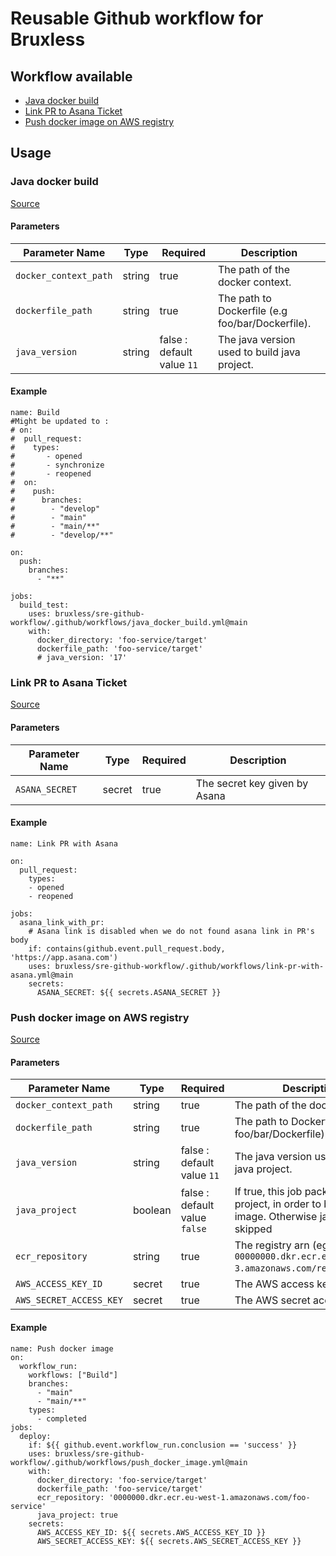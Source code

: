 # Reusable Github workflow for Bruxless

## Workflow available

- [Java docker build](#java-docker-build)
- [Link PR to Asana Ticket](#link-pr-to-asana-ticket)
- [Push docker image on AWS registry](#push-docker-image-on-aws-registry)

## Usage

### Java docker build

[Source](.github/workflows/java_docker_build.yml)

#### Parameters

| Parameter Name        | Type   | Required                   | Description                                      |
|-----------------------|--------|----------------------------|--------------------------------------------------|
| `docker_context_path` | string | true                       | The path of the docker context.                  |
| `dockerfile_path`     | string | true                       | The path to Dockerfile (e.g foo/bar/Dockerfile). |
| `java_version`        | string | false : default value `11` | The java version used to build java project.     |

#### Example

```
name: Build
#Might be updated to :
# on:
#  pull_request:
#    types:
#       - opened
#       - synchronize
#       - reopened
#  on:
#    push:
#      branches:
#        - "develop"
#        - "main"
#        - "main/**"
#        - "develop/**"

on:
  push:
    branches:
      - "**"

jobs:
  build_test:
    uses: bruxless/sre-github-workflow/.github/workflows/java_docker_build.yml@main
    with:
      docker_directory: 'foo-service/target'
      dockerfile_path: 'foo-service/target'
      # java_version: '17'
```

### Link PR to Asana Ticket

[Source](.github/workflows/link-pr-with-asana.yml)

#### Parameters

| Parameter Name | Type   | Required | Description                   |
|----------------|--------|----------|-------------------------------|
| `ASANA_SECRET` | secret | true     | The secret key given by Asana |

#### Example

```
name: Link PR with Asana

on:
  pull_request:
    types:
    - opened
    - reopened

jobs:
  asana_link_with_pr:
    # Asana link is disabled when we do not found asana link in PR's body
    if: contains(github.event.pull_request.body, 'https://app.asana.com')
    uses: bruxless/sre-github-workflow/.github/workflows/link-pr-with-asana.yml@main
    secrets:
      ASANA_SECRET: ${{ secrets.ASANA_SECRET }}
```

### Push docker image on AWS registry

[Source](.github/workflows/push_docker_image.yml)

#### Parameters

| Parameter Name          | Type    | Required                      | Description                                                                                            |
|-------------------------|---------|-------------------------------|--------------------------------------------------------------------------------------------------------|
| `docker_context_path`   | string  | true                          | The path of the docker context.                                                                        |
| `dockerfile_path`       | string  | true                          | The path to Dockerfile (e.g foo/bar/Dockerfile).                                                       |
| `java_version`          | string  | false : default value `11`    | The java version used to build java project.                                                           |
| `java_project`          | boolean | false : default value `false` | If true, this job package mvn project, in order to build docker image. Otherwise java build is skipped |
| `ecr_repository`        | string  | true                          | The registry arn (eg `00000000.dkr.ecr.eu-west-3.amazonaws.com/registry_name`)                         |
| `AWS_ACCESS_KEY_ID`     | secret  | true                          | The AWS access key id                                                                                  |
| `AWS_SECRET_ACCESS_KEY` | secret  | true                          | The AWS secret access id                                                                               |

#### Example

```
name: Push docker image
on:
  workflow_run:
    workflows: ["Build"]
    branches:
      - "main"
      - "main/**"
    types:
      - completed
jobs:
  deploy:
    if: ${{ github.event.workflow_run.conclusion == 'success' }}
    uses: bruxless/sre-github-workflow/.github/workflows/push_docker_image.yml@main
    with:
      docker_directory: 'foo-service/target'
      dockerfile_path: 'foo-service/target'
      ecr_repository: '0000000.dkr.ecr.eu-west-1.amazonaws.com/foo-service'
      java_project: true
    secrets:
      AWS_ACCESS_KEY_ID: ${{ secrets.AWS_ACCESS_KEY_ID }}
      AWS_SECRET_ACCESS_KEY: ${{ secrets.AWS_SECRET_ACCESS_KEY }}

```
